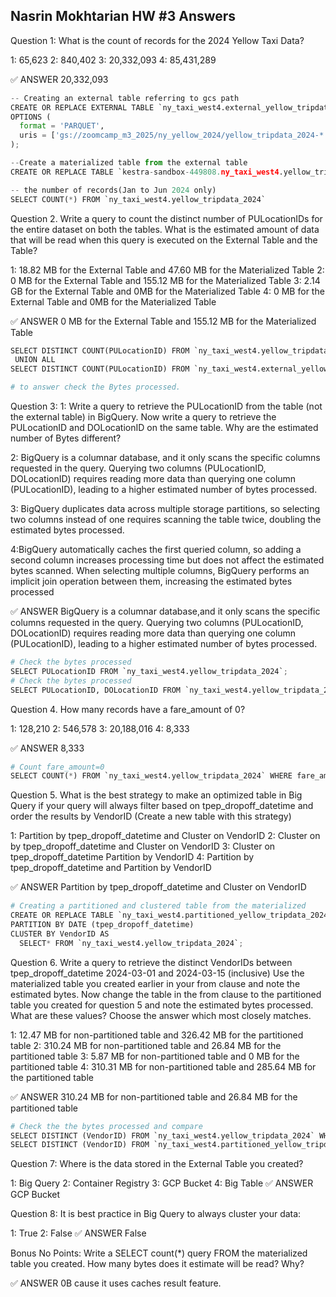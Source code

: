 ## Nasrin Mokhtarian HW #3 Answers
Question 1:
What is the count of records for the 2024 Yellow Taxi Data?

1: 65,623
2: 840,402
3: 20,332,093
4: 85,431,289

✅ ANSWER 20,332,093



```python
-- Creating an external table referring to gcs path
CREATE OR REPLACE EXTERNAL TABLE `ny_taxi_west4.external_yellow_tripdata`
OPTIONS (
  format = 'PARQUET',
  uris = ['gs://zoomcamp_m3_2025/ny_yellow_2024/yellow_tripdata_2024-*.parquet']
);

--Create a materialized table from the external table
CREATE OR REPLACE TABLE `kestra-sandbox-449808.ny_taxi_west4.yellow_tripdata_2024` AS SELECT * FROM `kestra-sandbox-449808.ny_taxi_west4.external_yellow_tripdata`;

-- the number of records(Jan to Jun 2024 only)
SELECT COUNT(*) FROM `ny_taxi_west4.yellow_tripdata_2024`
```

Question 2.
Write a query to count the distinct number of PULocationIDs for the entire dataset on both the tables. What is the estimated amount of data that will be read when this query is executed on the External Table and the Table?

1: 18.82 MB for the External Table and 47.60 MB for the Materialized Table
2: 0 MB for the External Table and 155.12 MB for the Materialized Table
3: 2.14 GB for the External Table and 0MB for the Materialized Table
4: 0 MB for the External Table and 0MB for the Materialized Table

✅ ANSWER 0 MB for the External Table and 155.12 MB for the Materialized Table


```python
SELECT DISTINCT COUNT(PULocationID) FROM `ny_taxi_west4.yellow_tripdata_2024` 
 UNION ALL 
SELECT DISTINCT COUNT(PULocationID) FROM `ny_taxi_west4.external_yellow_tripdata`;

# to answer check the Bytes processed.
```

Question 3:
1: Write a query to retrieve the PULocationID from the table (not the external table) in BigQuery. Now write a query to retrieve the PULocationID and DOLocationID on the same table. Why are the estimated number of Bytes different?

2: BigQuery is a columnar database, and it only scans the specific columns requested in the query. Querying two columns (PULocationID, DOLocationID) requires reading more data than querying one column (PULocationID), leading to a higher estimated number of bytes processed.

3: BigQuery duplicates data across multiple storage partitions, so selecting two columns instead of one requires scanning the table twice, doubling the estimated bytes processed.

4:BigQuery automatically caches the first queried column, so adding a second column increases processing time but does not affect the estimated bytes scanned. When selecting multiple columns, BigQuery performs an implicit join operation between them, increasing the estimated bytes processed

✅ ANSWER BigQuery is a columnar database,and it only scans the specific columns requested in the query. Querying two columns (PULocationID, DOLocationID) requires reading more data than querying one column (PULocationID), leading to a higher estimated number of bytes processed.


```python
# Check the bytes processed
SELECT PULocationID FROM `ny_taxi_west4.yellow_tripdata_2024`;
# Check the bytes processed
SELECT PULocationID, DOLocationID FROM `ny_taxi_west4.yellow_tripdata_2024`;

```

Question 4.
How many records have a fare_amount of 0?

1: 128,210
2: 546,578
3: 20,188,016
4: 8,333

✅ ANSWER 8,333


```python
# Count fare_amount=0 
SELECT COUNT(*) FROM `ny_taxi_west4.yellow_tripdata_2024` WHERE fare_amount=0;

```



Question 5.
What is the best strategy to make an optimized table in Big Query if your query will always filter based on tpep_dropoff_datetime and order the results by VendorID (Create a new table with this strategy)

1: Partition by tpep_dropoff_datetime and Cluster on VendorID
2: Cluster on by tpep_dropoff_datetime and Cluster on VendorID
3: Cluster on tpep_dropoff_datetime Partition by VendorID
4: Partition by tpep_dropoff_datetime and Partition by VendorID

✅ ANSWER Partition by tpep_dropoff_datetime and Cluster on VendorID



```python
# Creating a partitioned and clustered table from the materialized
CREATE OR REPLACE TABLE `ny_taxi_west4.partitioned_yellow_tripdata_2024` 
PARTITION BY DATE (tpep_dropoff_datetime)
CLUSTER BY VendorID AS
  SELECT* FROM `ny_taxi_west4.yellow_tripdata_2024`;

```



Question 6.
Write a query to retrieve the distinct VendorIDs between tpep_dropoff_datetime 2024-03-01 and 2024-03-15 (inclusive)
Use the materialized table you created earlier in your from clause and note the estimated bytes. Now change the table in the from clause to the partitioned table you created for question 5 and note the estimated bytes processed. What are these values?
Choose the answer which most closely matches.

1: 12.47 MB for non-partitioned table and 326.42 MB for the partitioned table
2: 310.24 MB for non-partitioned table and 26.84 MB for the partitioned table
3: 5.87 MB for non-partitioned table and 0 MB for the partitioned table
4: 310.31 MB for non-partitioned table and 285.64 MB for the partitioned table

✅ ANSWER 310.24 MB for non-partitioned table and 26.84 MB for the partitioned table



```python
# Check the the bytes processed and compare
SELECT DISTINCT (VendorID) FROM `ny_taxi_west4.yellow_tripdata_2024` WHERE tpep_dropoff_datetime BETWEEN '2024-03-01' AND '2024-03-15';
SELECT DISTINCT (VendorID) FROM `ny_taxi_west4.partitioned_yellow_tripdata_2024` WHERE tpep_dropoff_datetime  BETWEEN '2024-03-01' AND '2024-03-15';

```


Question 7:
Where is the data stored in the External Table you created?

1: Big Query
2: Container Registry
3: GCP Bucket
4: Big Table
✅ ANSWER GCP Bucket



Question 8:
It is best practice in Big Query to always cluster your data:

1: True
2: False
✅ ANSWER False




Bonus
No Points: Write a SELECT count(*) query FROM the materialized table you created. How many bytes does it estimate will be read? Why?

✅ ANSWER 0B cause it uses caches result feature.

